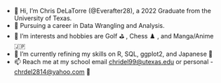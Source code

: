 - 👋 Hi, I’m Chris DeLaTorre (@Everafter28), a 2022 Graduate from the University of Texas.
- 📑 Pursuing a career in Data Wrangling and Analysis.
- 👀 I’m interests and hobbies are Golf :golf: , Chess :chess_pawn: , and Manga/Anime :jp:
- 🌱 I’m currently refining my skills on R, SQL, ggplot2, and Japanese :japan:
- 📫 Reach me at my school email chridel99@utexas.edu or personal - chrdel2814@yahoo.com :book:
